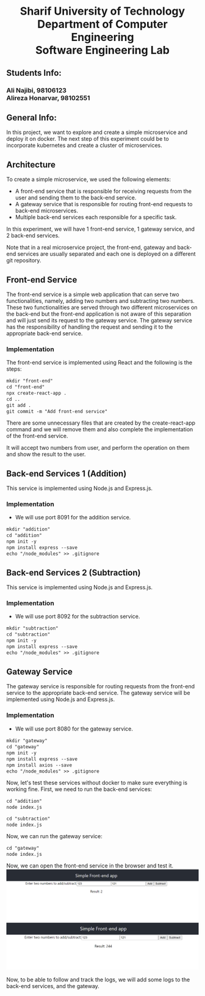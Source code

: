 # <p style="text-align: center;">Sharif University of Technology</br>Department of Computer Engineering</br>Software Engineering Lab</p>

## Students Info:

### Ali Najibi, 98106123 </br>Alireza Honarvar, 98102551

## General Info:
In this project, we want to explore and create a simple microservice and deploy it on docker.
The next step of this experiment could be to incorporate kubernetes and create a cluster of microservices.

## Architecture
To create a simple microservice, we used the following elements:
- A front-end service that is responsible for receiving requests from the user and sending them to the back-end service.
- A gateway service that is responsible for routing front-end requests to back-end microservices.
- Multiple back-end services each responsible for a specific task.

In this experiment, we will have 1 front-end service, 1 gateway service, and 2 back-end services.

Note that in a real microservice project, the front-end, gateway and back-end services are usually separated and each one is deployed on a different git repository.

## Front-end Service
The front-end service is a simple web application that can serve two functionalities, namely, adding two numbers and subtracting two numbers.
These two functionalities are served through two different microservices on the back-end but the front-end application
is not aware of this separation and will just send its request to the gateway service.
The gateway service has the responsibility of handling the request and sending it to the appropriate back-end service.
 
### Implementation
The front-end service is implemented using React and the following is the steps:
```shell
mkdir "front-end"
cd "front-end"
npx create-react-app .
cd ..
git add .
git commit -m "Add front-end service"
```
There are some unnecessary files that are created by the create-react-app command and we will remove them and 
also complete the implementation of the front-end service.

It will accept two numbers from user, and perform the operation on them and show the result to the user.

## Back-end Services 1 (Addition)
This service is implemented using Node.js and Express.js.

### Implementation
- We will use port 8091 for the addition service.
```shell
mkdir "addition"
cd "addition"
npm init -y
npm install express --save
echo "/node_modules" >> .gitignore
```

## Back-end Services 2 (Subtraction)
This service is implemented using Node.js and Express.js.

### Implementation
- We will use port 8092 for the subtraction service.
```shell
mkdir "subtraction"
cd "subtraction"
npm init -y
npm install express --save
echo "/node_modules" >> .gitignore
```



## Gateway Service
The gateway service is responsible for routing requests from the front-end service to the appropriate back-end service.
The gateway service will be implemented using Node.js and Express.js.

### Implementation
- We will use port 8080 for the gateway service.
```shell
mkdir "gateway"
cd "gateway"
npm init -y
npm install express --save
npm install axios --save
echo "/node_modules" >> .gitignore
```

Now, let's test these services without docker to make sure everything is working fine.
First, we need to run the back-end services:
```shell
cd "addition"
node index.js
```
```shell
cd "subtraction"
node index.js
```
Now, we can run the gateway service:
```shell
cd "gateway"
node index.js
```
Now, we can open the front-end service in the browser and test it.
![img.png](images/app-running-bulk-sub.png)
![img.png](images/app-running-bul-add.png)

Now, to be able to follow and track the logs, we will add some logs to the back-end services, and the gateway.